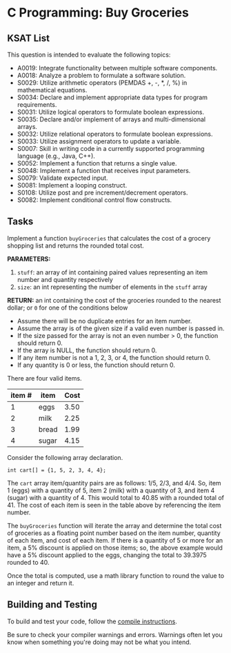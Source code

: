# C Programming: Buy Groceries
## KSAT List
This question is intended to evaluate the following topics:
- A0019: Integrate functionality between multiple software components.
- A0018: Analyze a problem to formulate a software solution.
- S0029: Utilize arithmetic operators (PEMDAS +, -, *, /, %) in mathematical equations.
- S0034: Declare and implement appropriate data types for program requirements.
- S0031: Utilize logical operators to formulate boolean expressions.
- S0035: Declare and/or implement of arrays and multi-dimensional arrays.
- S0032: Utilize relational operators to formulate boolean expressions.
- S0033: Utilize assignment operators to update a variable.
- S0007: Skill in writing code in a currently supported programming language (e.g., Java, C++).
- S0052: Implement a function that returns a single value.
- S0048: Implement a function that receives input parameters.
- S0079: Validate expected input.
- S0081: Implement a looping construct.
- S0108: Utilize post and pre increment/decrement operators.
- S0082: Implement conditional control flow constructs.

## Tasks
Implement a function `buyGroceries` that calculates the cost of a grocery shopping list and returns the rounded total 
cost.

**PARAMETERS:**
1. `stuff`: an array of int containing paired values representing an item number and quantity respectively
2. `size`: an int representing the number of elements in the `stuff` array

**RETURN:** an int containing the cost of the groceries rounded to the nearest dollar; or `0` for one of the 
conditions below

- Assume there will be no duplicate entries for an item number.
- Assume the array is of the given size if a valid even number is passed in.
- If the size passed for the array is not an even number > 0, the function should return 0.
- If the array is NULL, the function should return 0.
- If any item number is not a 1, 2, 3, or 4, the function should return 0.
- If any quantity is 0 or less, the function should return 0.

There are four valid items.

| item # | item | Cost |
| --- | --- | --- |
| 1   | eggs   | 3.50 |
| 2   | milk   | 2.25 |
| 3   | bread  | 1.99 |
| 4   | sugar  | 4.15 |

Consider the following array declaration.

`int cart[] = {1, 5, 2, 3, 4, 4};`

The `cart` array item/quantity pairs are as follows: 1/5, 2/3, and 4/4. So, item 1 (eggs) with a quantity of 5, item 2 
(milk) with a quantity of 3, and item 4 (sugar) with a quantity of 4. This would total to 40.85 with a rounded 
total of 41. The cost of each item is seen in the table above by referencing the item number. 

The `buyGroceries` function will iterate the array and determine the total cost of groceries as a floating point 
number based on the item number, quantity of each item, and cost of each item. If there is a quantity of 5 or more for 
an item, a 5% discount is applied on those items; so, the above example would have a 5% discount applied to the eggs, 
changing the total to 39.3975 rounded to 40.

Once the total is computed, use a math library function to round the value to an integer and return it.

## Building and Testing
To build and test your code, follow the [compile instructions](https://gitlab.com/90cos/cyv/cyber-capability-developer-ccd/ccd-master-question-file/-/blob/master/performance/exam_files/compile-instructions.md).

Be sure to check your compiler warnings and errors. Warnings often let you know when something you're doing may not be
what you intend.

